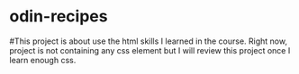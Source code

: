 # odin-recipes

#This project is about use the html skills I learned in the course. Right now, project is not containing any css element but I will review this project once I learn enough css. 